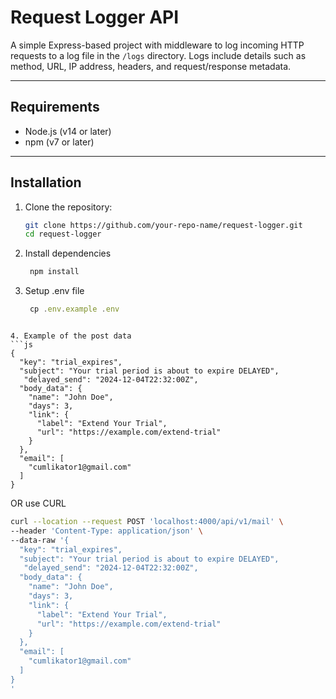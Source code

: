 # Request Logger API

A simple Express-based project with middleware to log incoming HTTP requests to a log file in the `/logs` directory. Logs include details such as method, URL, IP address, headers, and request/response metadata.

---


## Requirements

- Node.js (v14 or later)
- npm (v7 or later)

---

## Installation

1. Clone the repository:
   ```bash
   git clone https://github.com/your-repo-name/request-logger.git
   cd request-logger

2. Install dependencies
   ```js 
    npm install
3. Setup .env file
   ```js 
    cp .env.example .env
```

4. Example of the post data
```js 
{
  "key": "trial_expires",
  "subject": "Your trial period is about to expire DELAYED",
   "delayed_send": "2024-12-04T22:32:00Z",
  "body_data": {
    "name": "John Doe",
    "days": 3,
    "link": {
      "label": "Extend Your Trial",
      "url": "https://example.com/extend-trial"
    }
  },
  "email": [
    "cumlikator1@gmail.com"
  ]
}
```

OR use CURL
```bash
curl --location --request POST 'localhost:4000/api/v1/mail' \
--header 'Content-Type: application/json' \
--data-raw '{
  "key": "trial_expires",
  "subject": "Your trial period is about to expire DELAYED",
   "delayed_send": "2024-12-04T22:32:00Z",
  "body_data": {
    "name": "John Doe",
    "days": 3,
    "link": {
      "label": "Extend Your Trial",
      "url": "https://example.com/extend-trial"
    }
  },
  "email": [
    "cumlikator1@gmail.com"
  ]
}
'